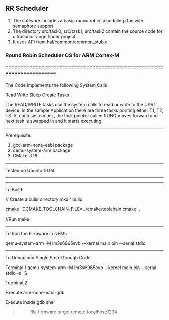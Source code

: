 
## RR Scheduler

1. The software includes a basic round robin scheduling rtos with semaphore support.
2. The directory src/task0, src/task1, src/task2 contain the source code for ultrasonic range finder project.
3. It uses API from hal/common/common_stub.c


### Round Robin Scheduler OS for ARM Cortex-M
##### ======================================================================

The Code Implements the following System Calls

Read
Write
Sleep
Create Tasks

The READ/WRITE tasks use the system calls to read or write to the UART device. In the sample Application there are three tasks 
printing either T1, T2, T3. At each system tick, the task pointer called RUNQ moves forward and next task is swapped in and it starts executing.

***********************************************************************

Prerequisite:
1. gcc-arm-none-eabi package
2. qemu-system-arm package 
3. CMake-3.18


*********************************

Tested on Ubuntu 16.04
*********************************

*********************************
To Build:

// Create a build directory
mkdir build

cmake -DCMAKE_TOOLCHAIN_FILE=../cmake/toolchain.cmake ..

//Run
make

*********************************

To Run the Firmware in QEMU

qemu-system-arm -M lm3s6965evb --kernel main.bin --serial stdio


*********************************
To Debug and Single Step Through Code

Terminal 1
qemu-system-arm -M lm3s6965evb --kernel main.bin --serial stdio -s -S
 

Terminal 2

Execute arm-none-eabi-gdb

Execute inside gdb shell
>> file firmware
>> target remote localhost:1234
